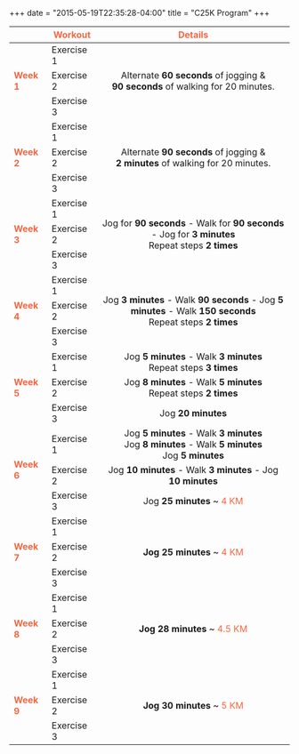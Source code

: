 +++
date = "2015-05-19T22:35:28-04:00"
title = "C25K Program"
+++

<table class="table table-striped">
    <thead>
        <th></th>
        <th align="center"><font color="#F36743">Workout </font></th>
        <th align="center"><font color="#F36743">Details </font></th>
    </thead>
    <tbody>
        <tr class="top-row">
            <td rowspan="3"><span class="week" ><b><font color="#F36743">Week 1</font></b></span></td>
            <td>Exercise 1</td>
            <td rowspan="3" align="center" style="vertical-align:middle"> Alternate <b>60 seconds</b> of jogging & <br> <b>90 seconds</b> of walking for 20 minutes.</td>
        </tr>
        <tr>
            <td>Exercise 2</td> 
        </tr>
        <tr>
            <td>Exercise 3</td>       
        </tr>
        <tr class="top-row">
            <td rowspan="3"><span class="week"><b><font color="#F36743">Week 2</font></b></span></td>
            <td>Exercise 1</td>
            <td rowspan="3" align="center" style="vertical-align:middle"> Alternate <b>90 seconds</b> of jogging & <br> <b>2 minutes</b> of walking for 20 minutes.</td>
        </tr>
        <tr>
            <td>Exercise 2</td>
        </tr>
        <tr>
            <td>Exercise 3</td>
        </tr>
        <tr class="top-row">
            <td rowspan="3"><span class="week"><b><font color="#F36743">Week 3</font></b></span></td>
            <td>Exercise 1</td>
            <td rowspan="3" align="center" style="vertical-align:middle">Jog for <b>90 seconds</b> - Walk for <b>90 seconds</b> - Jog for <b>3 minutes</b>  <br>Repeat steps <b>2 times</b></td>
        </tr>
        <tr>
            <td>Exercise 2</td>
        </tr>
        <tr>
            <td>Exercise 3</td>
        </tr>
        <tr class="top-row">
            <td rowspan="3"><span class="week"><b><font color="#F36743">Week 4</font></b></span></td>
            <td>Exercise 1</td>
            <td rowspan="3" align="center" style="vertical-align:middle">Jog <b>3 minutes</b> - Walk <b>90 seconds</b> - Jog <b>5 minutes</b> - Walk <b>150 seconds</b> <br> Repeat steps <b>2 times</b></td>
        </tr>
        <tr>
            <td>Exercise 2</td>
        </tr>
        <tr>
            <td>Exercise 3</td>
        </tr>
        <tr class="top-row">
            <td rowspan="3"><span class="week"><b><font color="#F36743">Week 5</font></b></span></td>
            <td>Exercise 1</td>
            <td align="center" >Jog <b>5 minutes</b> - Walk <b>3 minutes</b> <br> Repeat steps <b>3 times</b>  </td>
        </tr>
        <tr>
            <td>Exercise 2</td>
            <td align="center">Jog <b>8 minutes</b> - Walk <b>5 minutes</b> <br> Repeat steps <b>2 times</b> </td>
        </tr>
        <tr>
            <td>Exercise 3</td>
            <td align="center">Jog <b>20 minutes</b></td>
        </tr>
        <tr class="top-row">
            <td rowspan="3"><span class="week"><b><font color="#F36743">Week 6</font></b></span></td>
            <td>Exercise 1</td>
            <td align="center">Jog <b>5 minutes</b> - Walk <b>3 minutes</b> <br>
                 Jog <b>8 minutes</b> - Walk <b>5 minutes</b> <br> 
                 Jog <b>5 minutes</b>
            </td>
        </tr>
        <tr>
            <td>Exercise 2</td>
            <td align="center">Jog <b>10 minutes</b> - Walk <b>3 minutes</b> - Jog <b>10 minutes</b></td>
        </tr>
        <tr>
            <td>Exercise 3</td>
            <td align="center">Jog <b>25 minutes</b> ~ <font color="#F36743"> 4 KM </font> </td>
        </tr>
        <tr class="top-row">
            <td rowspan="3"><span class="week"><b><font color="#F36743">Week 7</font></b></span></td>
            <td>Exercise 1</td>
            <td rowspan="3" align="center" style="vertical-align:middle"><b>Jog 25 minutes</b> ~ <font color="#F36743">4 KM </font></td>
        </tr>
        <tr>
            <td>Exercise 2</td>
        </tr>
        <tr>
            <td>Exercise 3</td>
        </tr>
        <tr class="top-row">
            <td rowspan="3"><span class="week"><b><font color="#F36743">Week 8</font></b></span></td>
            <td>Exercise 1</td>
            <td rowspan="3" align="center" style="vertical-align:middle"><b>Jog 28 minutes</b> ~ <font color="#F36743">4.5 KM </font></td>
        </tr>
        <tr>
            <td>Exercise 2</td>
        </tr>
        <tr>
            <td>Exercise 3</td>
        </tr>
        <tr class="top-row">
            <td rowspan="3"><span class="week"><b><font color="#F36743">Week 9</font></b></span></td>
            <td>Exercise 1</td>
            <td rowspan="3" align="center" style="vertical-align:middle"><b>Jog 30 minutes</b> ~ <font color="#F36743">5 KM </font></td>
        </tr>
        <tr>
            <td>Exercise 2</td>
        </tr>
        <tr>
            <td>Exercise 3</td>
        </tr>
    </tbody>
</table>

